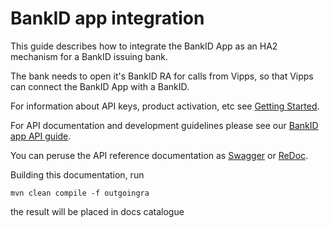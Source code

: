 # BankID app integration
This guide describes how to integrate the BankID App as an HA2 mechanism for a BankID issuing bank.

The bank needs to open it's BankID RA for calls from Vipps, so that Vipps can connect the BankID App with a BankID.
  
For information about API keys, product activation, etc see [Getting Started](https://github.com/vippsas/bankid-app-api/blob/master/bankid-app-getting-started.md).

For API documentation and development guidelines please see our [BankID app API guide](https://github.com/vippsas/bankid-app-api/blob/master/bankid-app-api.md).

You can peruse the API reference documentation as [Swagger](https://vippsas.github.io/bankid-app-api/) or [ReDoc](https://vippsas.github.io/bankid-app-api/redoc.html).

Building this documentation, run 

`mvn clean compile -f outgoingra`

the result will be placed in docs catalogue 
